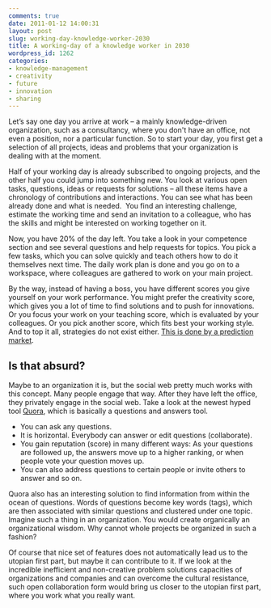```yaml
---
comments: true
date: 2011-01-12 14:00:31
layout: post
slug: working-day-knowledge-worker-2030
title: A working-day of a knowledge worker in 2030
wordpress_id: 1262
categories:
- knowledge-management
- creativity
- future
- innovation
- sharing
---
```


Let’s say one day you arrive at work – a mainly knowledge-driven organization, such as a consultancy, where you don't have an office, not even a position, nor a particular function. So to start your day, you first get a selection of all projects, ideas and problems that your organization is dealing with at the moment.

Half of your working day is already subscribed to ongoing projects, and the other half you could jump into something new. You look at various open tasks, questions, ideas or requests for solutions – all these items have a chronology of contributions and interactions. You can see what has been already done and what is needed.  You find an interesting challenge, estimate the working time and send an invitation to a colleague, who has the skills and might be interested on working together on it.

Now, you have 20% of the day left. You take a look in your competence section and see several questions and help requests for topics. You pick a few tasks, which you can solve quickly and teach others how to do it themselves next time. The daily work plan is done and you go on to a workspace, where colleagues are gathered to work on your main project.

By the way, instead of having a boss, you have different scores you give yourself on your work performance. You might prefer the creativity score, which gives you a lot of time to find solutions and to push for innovations. Or you focus your work on your teaching score, which is evaluated by your colleagues. Or you pick another score, which fits best your working style. And to top it all, strategies do not exist either. [This is done by a prediction market](http://en.wikipedia.org/wiki/Prediction_market).


## **Is that absurd?**




Maybe to an organization it is, but the social web pretty much works with this concept. Many people engage that way. After they have left the office, they privately engage in the social web. Take a look at the newest hyped tool [Quora](http://www.quora.com/), which is basically a questions and answers tool.


  * You can ask any questions.
  * It is horizontal. Everybody can answer or edit questions (collaborate).
  * You gain reputation (score) in many different ways: As your questions are followed up, the answers move up to a higher ranking, or when people vote your question moves up.
  * You can also address questions to certain people or invite others to answer and so on.





Quora also has an interesting solution to find information from within the ocean of questions. Words of questions become key words (tags), which are then associated with similar questions and clustered under one topic. Imagine such a thing in an organization. You would create organically an organizational wisdom. Why cannot whole projects be organized in such a fashion?

Of course that nice set of features does not automatically lead us to the utopian first part, but maybe it can contribute to it. If we look at the incredible inefficient and non-creative problem solutions capacities of organizations and companies and can overcome the cultural resistance, such open collaboration form would bring us closer to the utopian first part, where you work what you really want.
